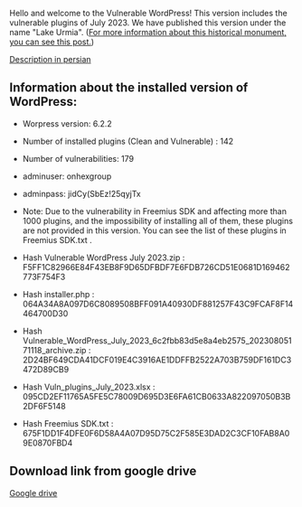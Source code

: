 Hello and welcome to the Vulnerable WordPress!
This version includes the vulnerable plugins of July 2023.
We have published this version under the name "Lake Urmia". ([For more information about this historical monument, you can see this post.](https://en.wikipedia.org/wiki/Lake_Urmia)) 

[Description in persian](https://onhexgroup.ir/vulnerable-wordpress-july-2023/)

## Information about the installed version of WordPress:

- Worpress version: 6.2.2
- Number of installed plugins (Clean and Vulnerable) : 142
- Number of vulnerabilities: 179
- adminuser: onhexgroup
- adminpass: jidCy(SbEz!25qyjTx
- Note: Due to the vulnerability in Freemius SDK and affecting more than 1000 plugins, and the impossibility of installing all of them, these plugins are not provided in this version. You can see the list of these plugins in Freemius SDK.txt .

- Hash Vulnerable WordPress July 2023.zip : F5FF1C82966E84F43EB8F9D65DFBDF7E6FDB726CD51E0681D169462773F754F3
- Hash installer.php : 064A34A8A097D6C8089508BFF091A40930DF881257F43C9FCAF8F14464700D30
- Hash Vulnerable_WordPress_July_2023_6c2fbb83d5e8a4eb2575_20230805171118_archive.zip : 2D24BF649CDA41DCF019E4C3916AE1DDFFB2522A703B759DF161DC3472D89CB9
- Hash Vuln_plugins_July_2023.xlsx : 095CD2EF11765A5FE5C78009D695D3E6FA61CB0633A822097050B3B2DF6F5148
- Hash Freemius SDK.txt : 675F1DD1F4DFE0F6D58A4A07D95D75C2F585E3DAD2C3CF10FAB8A09E0870FBD4

## Download link from google drive
[Google drive](https://drive.google.com/drive/folders/1W1aEcYxtcdJGxq9A9dPPE5DtopydwKDO)
